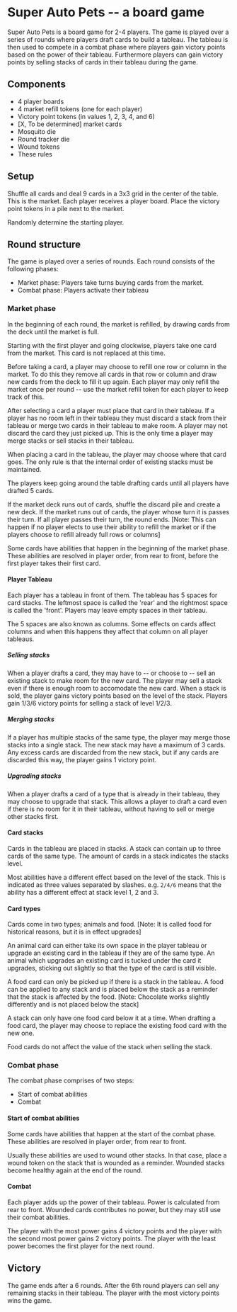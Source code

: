 # Super Auto Pets -- a board game
Super Auto Pets is a board game for 2-4 players.
The game is played over a series of rounds where players draft cards to build a tableau.
The tableau is then used to compete in a combat phase where players gain victory points based on the power of their tableau.
Furthermore players can gain victory points by selling stacks of cards in their tableau during the game.

## Components
- 4 player boards
- 4 market refill tokens (one for each player)
- Victory point tokens (in values 1, 2, 3, 4, and 6)
- [X, To be determined] market cards
- Mosquito die
- Round tracker die
- Wound tokens
- These rules

## Setup
Shuffle all cards and deal 9 cards in a 3x3 grid in the center of the table. This is the market.
Each player receives a player board.
Place the victory point tokens in a pile next to the market.

Randomly determine the starting player.

## Round structure
The game is played over a series of rounds. Each round consists of the following phases:
- Market phase: Players take turns buying cards from the market.
- Combat phase: Players activate their tableau

### Market phase
In the beginning of each round, the market is refilled, by drawing cards from the deck until the market is full.

Starting with the first player and going clockwise, players take one card from the market.
This card is not replaced at this time.

Before taking a card, a player may choose to refill one row or column in the market.
To do this they remove all cards in that row or column and draw new cards from the deck to fill it up again.
Each player may only refill the market once per round -- use the market refill token for each player to keep track of this.

After selecting a card a player must place that card in their tableau.
If a player has no room left in their tableau they must discard a stack from their tableau or merge two cards in their tableau to make room.
A player may not discard the card they just picked up.
This is the only time a player may merge stacks or sell stacks in their tableau.

When placing a card in the tableau, the player may choose where that card goes.
The only rule is that the internal order of existing stacks must be maintained.

The players keep going around the table drafting cards until all players have drafted 5 cards.

If the market deck runs out of cards, shuffle the discard pile and create a new deck.
If the market runs out of cards, the player whose turn it is passes their turn.
If all player passes their turn, the round ends.
[Note: This can happen if no player elects to use their ability to refill the market or if the players choose to refill already full rows or columns]

Some cards have abilities that happen in the beginning of the market phase.
These abilities are resolved in player order, from rear to front, before the first player takes their first card.

#### Player Tableau
Each player has a tableau in front of them.
The tableau has 5 spaces for card stacks.
The leftmost space is called the 'rear' and the rightmost space is called the 'front'.
Players may leave empty spaces in their tableau.

The 5 spaces are also known as columns.
Some effects on cards affect columns and when this happens they affect that column on all player tableaus.

##### Selling stacks
When a player drafts a card, they may have to -- or choose to -- sell an existing stack to make room for the new card.
The player may sell a stack even if there is enough room to accomodate the new card.
When a stack is sold, the player gains victory points based on the level of the stack.
Players gain 1/3/6 victory points for selling a stack of level 1/2/3.

##### Merging stacks
If a player has multiple stacks of the same type, the player may merge those stacks into a single stack.
The new stack may have a maximum of 3 cards.
Any excess cards are discarded from the new stack, but if any cards are discarded this way, the player gains 1 victory point.

##### Upgrading stacks
When a player drafts a card of a type that is already in their tableau, they may choose to upgrade that stack.
This allows a player to draft a card even if there is no room for it in their tableau, without having to sell or merge other stacks first.

#### Card stacks
Cards in the tableau are placed in stacks.
A stack can contain up to three cards of the same type.
The amount of cards in a stack indicates the stacks level.

Most abilities have a different effect based on the level of the stack.
This is indicated as three values separated by slashes.
e.g. `2/4/6` means that the ability has a different effect at stack level 1, 2 and 3.

#### Card types
Cards come in two types; animals and food.
[Note: It is called food for historical reasons, but it is in effect upgrades]

An animal card can either take its own space in the player tableau or upgrade an existing card in the tableau if they are of the same type.
An animal which upgrades an existing card is tucked under the card it upgrades, sticking out slightly so that the type of the card is still visible.

A food card can only be picked up if there is a stack in the tableau.
A food can be applied to any stack and is placed below the stack as a reminder that the stack is affected by the food.
[Note: Chocolate works slightly differently and is not placed below the stack]

A stack can only have one food card below it at a time.
When drafting a food card, the player may choose to replace the existing food card with the new one.

Food cards do not affect the value of the stack when selling the stack.


### Combat phase
The combat phase comprises of two steps:
- Start of combat abilities
- Combat

#### Start of combat abilities
Some cards have abilities that happen at the start of the combat phase.
These abilities are resolved in player order, from rear to front.

Usually these abilities are used to wound other stacks.
In that case, place a wound token on the stack that is wounded as a reminder.
Wounded stacks become healthy again at the end of the round.

#### Combat
Each player adds up the power of their tableau.
Power is calculated from rear to front.
Wounded cards contributes no power, but they may still use their combat abilities.

The player with the most power gains 4 victory points and the player with the second most power gains 2 victory points.
The player with the least power becomes the first player for the next round.


## Victory
The game ends after a 6 rounds.
After the 6th round players can sell any remaining stacks in their tableau.
The player with the most victory points wins the game.




